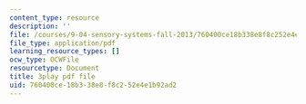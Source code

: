 ```yaml
---
content_type: resource
description: ''
file: /courses/9-04-sensory-systems-fall-2013/760400ce18b338e8f8c252e4e1b92ad2_XTuXlXav78.pdf
file_type: application/pdf
learning_resource_types: []
ocw_type: OCWFile
resourcetype: Document
title: 3play pdf file
uid: 760400ce-18b3-38e8-f8c2-52e4e1b92ad2
---
```

